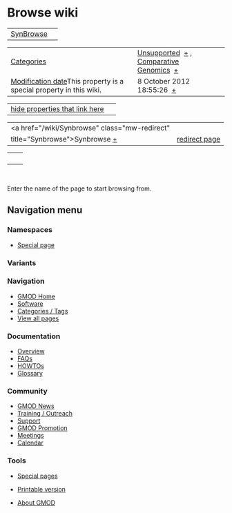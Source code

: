 



<span id="top"></span>




# <span dir="auto">Browse wiki</span>






|                                          |     |
|------------------------------------------|-----|
| [SynBrowse](/wiki/SynBrowse "SynBrowse") |     |

|  |  |
|----|----|
| [Categories](/wiki/Special%3ACategories "Special%3ACategories") | <span class="smwb-value">[Unsupported](/wiki/Category%3AUnsupported "Category%3AUnsupported")  <span class="smwsearch">[+](/wiki/Special%3ASearchByProperty/Unsupported "Special%3ASearchByProperty/Unsupported")</span></span> , <span class="smwb-value">[Comparative Genomics](/wiki/Category%3AComparative_Genomics "Category%3AComparative Genomics")  <span class="smwsearch">[+](/wiki/Special%3ASearchByProperty/Comparative-20Genomics "Special%3ASearchByProperty/Comparative-20Genomics")</span></span> |
| <span class="smw-highlighter" data-type="1" state="inline" data-title="Property"><span class="smwbuiltin">[Modification date](/wiki/Property:Modification_date "Property:Modification date")</span><span class="smwttcontent">This property is a special property in this wiki.</span></span> | <span class="smwb-value">8 October 2012 18:55:26  <span class="smwsearch">[+](/wiki/Special%3ASearchByProperty/Modification-20date/8-20October-202012-2018:55:26 "Special%3ASearchByProperty/Modification-20date/8-20October-202012-2018:55:26")</span></span> |

<span id="smw_browse_incoming"></span>

|  |  |
|----|----|
| [hide properties that link here](/mediawiki/index.php?title=Special:Browse&offset=0&dir=out&article=SynBrowse)  |  |

|  |  |
|----|----|
| <span class="smwb-ivalue"><a href="/wiki/Synbrowse" class="mw-redirect"
title="Synbrowse">Synbrowse</a> <span class="smwbrowse">[+](/wiki/Special%3ABrowse/Synbrowse "Special%3ABrowse/Synbrowse")</span></span> | [redirect page](/wiki/Special:ListRedirects "Special:ListRedirects") |

|     |     |
|-----|-----|
|     |     |

 

Enter the name of the page to start browsing from.  








## Navigation menu



### Namespaces

- <span id="ca-nstab-special">[Special
  page](/wiki/Special%3ABrowse/SynBrowse "This is a special page, you cannot edit the page itself")</span>


### 

### Variants[](#)









<a href="/wiki/Main_Page"
style="background-image: url(http://gmod.org/images/GMOD-cogs.png);"
title="Visit the main page"></a>


### Navigation



- <span id="n-GMOD-Home">[GMOD Home](/wiki/Main_Page)</span>
- <span id="n-Software">[Software](/wiki/GMOD_Components)</span>
- <span id="n-Categories-.2F-Tags">[Categories /
  Tags](/wiki/Categories)</span>
- <span id="n-View-all-pages">[View all
  pages](/wiki/Special:AllPages)</span>




### Documentation



- <span id="n-Overview">[Overview](/wiki/Overview)</span>
- <span id="n-FAQs">[FAQs](/wiki/Category%3AFAQ)</span>
- <span id="n-HOWTOs">[HOWTOs](/wiki/Category%3AHOWTO)</span>
- <span id="n-Glossary">[Glossary](/wiki/Glossary)</span>




### Community



- <span id="n-GMOD-News">[GMOD News](/wiki/GMOD_News)</span>
- <span id="n-Training-.2F-Outreach">[Training /
  Outreach](/wiki/Training_and_Outreach)</span>
- <span id="n-Support">[Support](/wiki/Support)</span>
- <span id="n-GMOD-Promotion">[GMOD
  Promotion](/wiki/GMOD_Promotion)</span>
- <span id="n-Meetings">[Meetings](/wiki/Meetings)</span>
- <span id="n-Calendar">[Calendar](/wiki/Calendar)</span>




### Tools



- <span id="t-specialpages"><a href="/wiki/Special%3ASpecialPages" accesskey="q"
  title="A list of all special pages [q]">Special pages</a></span>
- <span id="t-print"><a
  href="/mediawiki/index.php?title=Special%3ABrowse/SynBrowse&amp;printable=yes"
  rel="alternate" accesskey="p"
  title="Printable version of this page [p]">Printable version</a></span>





- <span id="footer-places-about">[About
  GMOD](/wiki/GMOD%3AAbout "GMOD%3AAbout")</span>

<!-- -->




